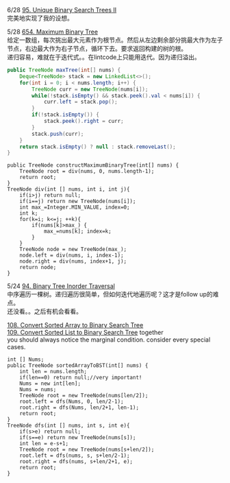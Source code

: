6/28 [95. Unique Binary Search Trees II](https://leetcode.com/problems/unique-binary-search-trees-ii/discuss/31494/A-simple-recursive-solution)<br>
完美地实现了我的设想。



5/28 [654. Maximum Binary Tree](https://leetcode.com/problems/maximum-binary-tree/description/)<br>
给定一数组，每次挑出最大元素作为根节点。然后从左边剩余部分挑最大作为左子节点，右边最大作为右子节点，循环下去。要求返回构建的树的根。<br>
递归容易，难就在于迭代式。。在lintcode上只能用迭代。因为递归溢出。<br>
```java
public TreeNode maxTree(int[] nums) {
    Deque<TreeNode> stack = new LinkedList<>();
    for(int i = 0; i < nums.length; i++) {
        TreeNode curr = new TreeNode(nums[i]);
        while(!stack.isEmpty() && stack.peek().val < nums[i]) {
            curr.left = stack.pop();
        }
        if(!stack.isEmpty()) {
            stack.peek().right = curr;
        }
        stack.push(curr);
    }
    return stack.isEmpty() ? null : stack.removeLast();
}
```
```
public TreeNode constructMaximumBinaryTree(int[] nums) {
    TreeNode root = div(nums, 0, nums.length-1);
    return root;
}
TreeNode div(int [] nums, int i, int j){
    if(i>j) return null;
    if(i==j) return new TreeNode(nums[i]);
    int max_=Integer.MIN_VALUE, index=0;
    int k;
    for(k=i; k<=j; ++k){
        if(nums[k]>max_) {
            max_=nums[k]; index=k; 
        }
    }
    TreeNode node = new TreeNode(max_);
    node.left = div(nums, i, index-1);
    node.right = div(nums, index+1, j);
    return node;
}
```

5/24 [94. Binary Tree Inorder Traversal](https://leetcode.com/problems/binary-tree-inorder-traversal/description/)<br>
中序遍历一棵树。递归遍历很简单，但如何迭代地遍历呢？这才是follow up的难点。<br>
还没看。。之后有机会看看。

[108. Convert Sorted Array to Binary Search Tree](https://leetcode.com/problems/convert-sorted-array-to-binary-search-tree/description/)<br>
[109. Convert Sorted List to Binary Search Tree](https://leetcode.com/problems/convert-sorted-list-to-binary-search-tree/description/) together<br>
you should always notice the marginal condition. consider every special cases.
```
int [] Nums;
public TreeNode sortedArrayToBST(int[] nums) {
    int len = nums.length;
    if(len==0) return null;//very important!
    Nums = new int[len];
    Nums = nums;
    TreeNode root = new TreeNode(nums[len/2]);
    root.left = dfs(Nums, 0, len/2-1);
    root.right = dfs(Nums, len/2+1, len-1);
    return root;
}
TreeNode dfs(int [] nums, int s, int e){
    if(s>e) return null;
    if(s==e) return new TreeNode(nums[s]);
    int len = e-s+1;
    TreeNode root = new TreeNode(nums[s+len/2]);
    root.left = dfs(nums, s, s+len/2-1);
    root.right = dfs(nums, s+len/2+1, e);
    return root;
}
```


